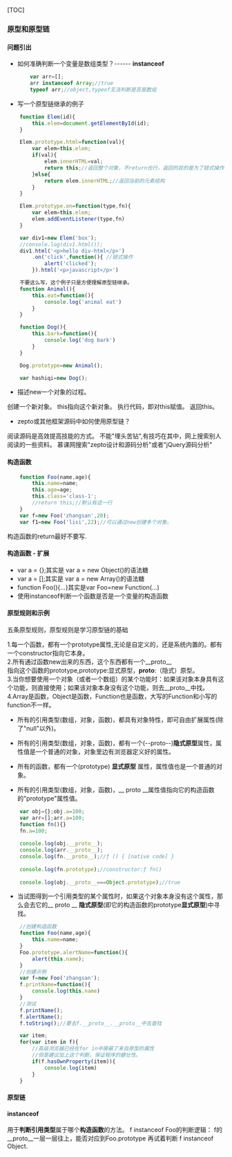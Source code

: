 [TOC]
### 原型和原型链
#### 问题引出
+ 如何准确判断一个变量是数组类型？------ **instanceof**
    ```javascript
        var arr=[];
        arr instanceof Array;//true
        typeof arr;//object,typeof无法判断是否是数组
    ```

+ 写一个原型链继承的例子

```javascript
    function Elem(id){
        this.elem=document.getElementById(id);
    }

    Elem.prototype.html=function(val){
        var elem=this.elem;
        if(val){
            elem.innerHTML=val;
            return this;//返回整个对象，不return也行，返回的目的是为了链式操作
        }else{
            return elem.innerHTML;//返回当前的元素结构
        }
    }

    Elem.prototype.on=function(type,fn){
        var elem=this.elem;
        elem.addEventListener(type,fn)
    }

    var div1=new Elem('box');
    //console.log(div1.html());
    div1.html('<p>hello div-html</p>')
        .on('click',function(){ //链式操作
            alert('clicked');
        }).html('<p>javascript</p>')

```

```javascript
    不要这么写，这个例子只是方便理解原型链继承。
    function Animal(){
        this.eat=function(){
            console.log('animal eat')
        }
    }

    function Dog(){
        this.bark=function(){
            console.log('dog bark')
        }
    }

    Dog.prototype=new Animal();

    var hashiqi=new Dog();
```

+ 描述new一个对象的过程。

创建一个新对象。
this指向这个新对象。
执行代码，即对this赋值。
返回this。

+ zepto或其他框架源码中如何使用原型链？

阅读源码是高效提高技能的方式。
不能"埋头苦钻",有技巧在其中，网上搜索别人阅读的一些资料。
慕课网搜索"zepto设计和源码分析"或者"jQuery源码分析"



#### 构造函数
```javascript
    function Foo(name,age){
        this.name=name;
        this.age=age;
        this.class='class-1';
        //return this;//默认有这一行
    }
    var f=new Foo('zhangsan',20);
    var f1=new Foo('lisi',22);//可以通过new创建多个对象。
```

构造函数的return最好不要写.

#### 构造函数   - 扩展

+ var a = {};其实是 var a = new Object()的语法糖
+ var a = [];其实是 var a = new Array()的语法糖
+ function Foo(){...}其实是var Foo=new Function(...)
+ 使用instanceof判断一个函数是否是一个变量的构造函数

#### 原型规则和示例

五条原型规则，原型规则是学习原型链的基础


1.每一个函数，都有一个prototype属性,无论是自定义的，还是系统内置的。都有一个constructor指向它本身。<br/>
2.所有通过函数new出来的东西，这个东西都有一个__proto__<br/>指向这个函数的prototype,prototype:显式原型，__proto__:（隐式）原型。<br/>
3.当你想要使用一个对象（或者一个数组）的某个功能时：如果该对象本身具有这个功能，则直接使用；如果该对象本身没有这个功能，则去__proto__中找。<br/>
4.Array是函数，Object是函数，Function也是函数，大写的Function和小写的function不一样。


+ 所有的引用类型(数组，对象，函数)，都具有对象特性，即可自由扩展属性(除了"null"以外)。
+ 所有的引用类型(数组，对象，函数)，都有一个(--proto--)**隐式原型**属性，属性值是一个普通的对象，对象里边有浏览器定义好的属性。

+ 所有的函数，都有一个(prototype) **显式原型** 属性，属性值也是一个普通的对象。

+ 所有的引用类型(数组，对象，函数)，__ proto __属性值指向它的构造函数的"prototype"属性值。

```javascript
    var obj={};obj.a=100;
    var arr=[];arr.a=100;
    function fn(){}
    fn.a=100;
    
    console.log(obj.__proto__);
    console.log(arr.__proto__);
    console.log(fn.__proto__);//ƒ () { [native code] }
    
    console.log(fn.prototype);//constructor:ƒ fn()
    
    console.log(obj.__proto__===Object.prototype);//true
```

+  当试图得到一个引用类型的某个属性时，如果这个对象本身没有这个属性，那么会去它的__ proto __ **隐式原型**(即它的构造函数的prototype**显式原型**)中寻找。

```javascript
    //创建构造函数
    function Foo(name,age){
        this.name=name;
    }
    Foo.prototype.alertName=function(){
        alert(this.name);
    }
    //创建示例
    var f=new Foo('zhangsan');
    f.printName=function(){
        console.log(this.name)
    }
    //测试
    f.printName();
    f.alertName();
    f.toString();//要去f.__proto__.__proto__中去查找
```

```javascript
    var item;
    for(var item in f){
        //高级浏览器已经在for in中屏蔽了来自原型的属性
        //但是建议加上这个判断，保证程序的健壮性。
        if(f.hasOwnProperty(item)){
            console.log(item)
        }
    }
```

#### 原型链

#### instanceof
用于**判断引用类型**属于哪个**构造函数**的方法。
f instanceof Foo的判断逻辑：
f的__proto__一层一层往上，能否对应到Foo.prototype
再试着判断 f instanceof Object.
